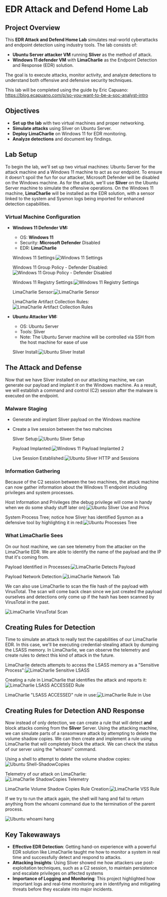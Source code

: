 # EDR Attack and Defend Home Lab

## Project Overview  
This **EDR Attack and Defend Home Lab** simulates real-world cyberattacks and endpoint detection using industry tools. The lab consists of:  

- **Ubuntu Server attacker VM** running **Sliver** as the method of attack.  
- **Windows 11 defender VM** with **LimaCharlie** as the Endpoint Detection and Response (EDR) solution.  

The goal is to execute attacks, monitor activity, and analyze detections to understand both offensive and defensive security techniques.  

This lab will be completed using the guide by Eric Capuano: https://blog.ecapuano.com/p/so-you-want-to-be-a-soc-analyst-intro

## Objectives  
- **Set up the lab** with two virtual machines and proper networking.  
- **Simulate attacks** using Sliver on Ubuntu Server.  
- **Deploy LimaCharlie** on Windows 11 for EDR monitoring.  
- **Analyze detections** and document key findings. 

## Lab Setup
To begin the lab, we'll set up two virtual machines: Ubuntu Server for the attack machine and a Windows 11 machine to act as our endpoint. To ensure it doesn't spoil the fun for our attacker, Microsoft Defender will be disabled on the Windows machine. As for the attack, we'll use **Sliver** on the Ubuntu Server machine to simulate the offensive operations. On the Windows 11 machine, **LimaCharlie** will be installed as the EDR solution, with a sensor linked to the system and Sysmon logs being imported for enhanced detection capabilities.

### Virtual Machine Configuration
- **Windows 11 Defender VM:**
  - OS: **Windows 11**
  - Security: **Microsoft Defender** Disabled
  - EDR: **LimaCharlie** 

  Windows 11 Settings:![Windows 11 Settings](https://github.com/user-attachments/assets/7c18f950-b61d-4aea-b9fe-f1c36573a80c)

  Windows 11 Group Policy - Defender Disabled:![Windows 11 Group Policy - Defender Disabled](https://github.com/user-attachments/assets/ad09722d-ea3a-4b64-9497-ecd20cadaff0)

  Windows 11 Registry Settings:![Windows 11 Registry Settings](https://github.com/user-attachments/assets/beeba7b8-a42c-43c0-b86b-e4ec54c1c65a)

  LimaCharlie Sensor:![LimaCharlie Sensor](https://github.com/user-attachments/assets/8f897fbd-aeda-4029-a462-e7ba3fbb3e9d)

  LimaCharlie Artifact Collection Rules:![LimaCharlie Artifact Collection Rules](https://github.com/user-attachments/assets/7d82358d-4e1b-45a0-9b25-a7a6ddbab5fe)

- **Ubuntu Attacker VM:**
  - OS: Ubuntu Server
  - Tools: Sliver
  - Note: The Ubuntu Server machine will be controlled via SSH from the host machine for ease of use

   Sliver Install:![Ubuntu Sliver Install](https://github.com/user-attachments/assets/002936ac-71bc-4ce2-8a9f-dd1bd3278f0c)

## The Attack and Defense
Now that we have Sliver installed on our attacking machine, we can generate our payload and implant it on the Windows machine. As a result, we will establish a command and control (C2) session after the malware is executed on the endpoint.

### Malware Staging
- Generate and implant Sliver payload on the Windows machine
- Create a live session between the two mahcines

  Sliver Setup:![Ubuntu Sliver Setup](https://github.com/user-attachments/assets/ce367d92-5530-422a-a848-c0bc58f8af68)

  Payload Implanted:![Windows 11 Payload Implanted 2](https://github.com/user-attachments/assets/731b063b-3c82-47c8-b16e-a56ad0c60157)

  Live Session Established:![Ubuntu Sliver HTTP and Sessions](https://github.com/user-attachments/assets/7ba77e2e-40ff-44b7-9763-6056d99af5f0)

### Information Gathering
Because of the C2 session between the two machines, the attack machine can now gather information about the Windows 11 endpoint including privileges and system processes.

  Host Information and Privileges (the debug privilege will come in handy when we do some shady stuff later on):![Ubuntu Sliver Use and Privs](https://github.com/user-attachments/assets/4cc3ec05-f6ea-473d-b512-dab03b462649)

  System Process Tree; notice how Sliver has identified Sysmon as a defensive tool by highlighting it in red:![Ubuntu Processes Tree](https://github.com/user-attachments/assets/f5405f99-770f-4ed7-abfc-8e63f6146529)

### What LimaCharlie Sees
On our host machine, we can see telemetry from the attacker on the LimaCharlie EDR. We are able to identify the name of the payload and the IP that it's coming from.

Payload Identified in Processes:![LimaCharlie Detects Payload](https://github.com/user-attachments/assets/c21f4cdb-97ab-4334-879a-5184a981b00c)

Payload Network Detection:![LimaCharlie Network Tab](https://github.com/user-attachments/assets/65b5076c-74d8-4263-bdb3-a772f9b95937)

We can also use LimaCharlie to scan the file hash of the payload with VirusTotal. The scan will come back clean since we just created the payload ourselves and detections only come up if the hash has been scanned by VirusTotal in the past.

![LimaCharlie VirusTotal Scan](https://github.com/user-attachments/assets/43d8da6e-f218-4dfa-b1e1-2fead51e712c)

## Creating Rules for Detection
Time to simulate an attack to really test the capabilities of our LimaCharlie EDR. In this case, we'll be executing credential-stealing attack by dumping the LSASS memory. In LimaCharlie, we can observe the telemetry and create rules to detect this kind of attack in the future.

LimaCharlie detects attempts to access the LSASS memory as a "Sensitive Process":![LimaCharlie Sensitive LSASS](https://github.com/user-attachments/assets/62d3d5ff-1481-4060-8511-5c1e99fdb2d1)

Creating a rule in LimaCharlie that identifies the attack and reports it:![LimaCharlie LSASS ACCESSED Rule](https://github.com/user-attachments/assets/dfabd7d9-662c-4db3-96c7-1ab756901507)

LimaCharlie "LSASS ACCESSED" rule in use:![LimaCharlie Rule in Use](https://github.com/user-attachments/assets/79e4e7fe-d9cc-4d9a-a184-3016a7810669)

## Creating Rules for Detection **AND** Response
Now instead of only detection, we can create a rule that will detect **and** block attacks coming from the **Sliver** Server. Using the attacking machine, we can simulate parts of a ransomware attack by attempting to delete the volume shadow copies. We can then create and implement a rule using LimaCharlie that will completely block the attack. We can check the status of our server using the "whoami" command.

Using a shell to attempt to delete the volume shadow copies:![Ubuntu Shell-ShadowCopies](https://github.com/user-attachments/assets/b64bcc49-0548-45da-a9b5-afd509e3ad1a)

Telemetry of our attack on LimaCharlie:![LimaCharlie ShadowCopies Telemetry](https://github.com/user-attachments/assets/1be4a00d-e0fb-41a9-89d2-06438f50e403)

LimaCharlie Volume Shadow Copies Rule Creation:![LimaCharlie VSS Rule](https://github.com/user-attachments/assets/e23db392-c09f-45bd-97bf-ab19e12d4845)

If we try to run the attack again, the shell will hang and fail to return anything from the whoami command due to the termination of the parent process.

![Ubuntu whoami hang](https://github.com/user-attachments/assets/b66bfe50-b0a0-4fe4-a271-ff6b880c933c)

## Key Takewaways
- **Effective EDR Detection**: Getting hand-on experience with a powerful EDR solution like LimaCharlie taught me how to monitor a system in real time and successfully detect and respond to attacks.
- **Attacking Insights**: Using Sliver showed me how attackers use post-exploitation techniques, such as a C2 session, to maintain persistence and escalate privileges on affected systems
- **Importance of Logging and Monitoring**: This project highlighted how important logs and real-time monitoring are in identifying and mitigating threats before they escalate into major incidents.
